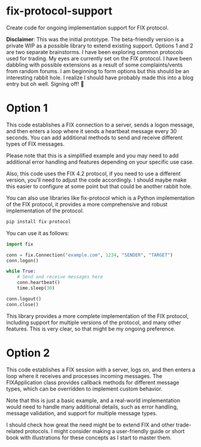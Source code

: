 # fix-protocol-support
Create code for ongoing implementation support for FIX protocol.

**Disclaimer**: This was the initial prototype. The beta-friendly version is a private WIP as a possible library to extend existing support. Options 1 and 2 are two separate brainstorms. I have been exploring common protocols used for trading. My eyes are currently set on the FIX protocol. I have been dabbling with possible extensions as a result of some complaints/vents from random forums. I am beginning to form options but this should be an interesting rabbit hole. I realize I should have probably made this into a blog entry but oh well. Signing off! 🫡

# Option 1

This code establishes a FIX connection to a server, sends a logon message, and then enters a loop where it sends a heartbeat message every 30 seconds. You can add additional methods to send and receive different types of FIX messages.

Please note that this is a simplified example and you may need to add additional error handling and features depending on your specific use case.

Also, this code uses the FIX 4.2 protocol, if you need to use a different version, you'll need to adjust the code accordingly. I should maybe make this easier to configure at some point but that could be another rabbit hole. 

You can also use libraries like fix-protocol which is a Python implementation of the FIX protocol, it provides a more comprehensive and robust implementation of the protocol.

```python
pip install fix-protocol
```

You can use it as follows:

```python
import fix

conn = fix.Connection("example.com", 1234, "SENDER", "TARGET")
conn.logon()

while True:
    # Send and receive messages here
    conn.heartbeat()
    time.sleep(30)

conn.logout()
conn.close()
```
This library provides a more complete implementation of the FIX protocol, including support for multiple versions of the protocol, and many other features. This is very clear, so that might be my ongoing preference. 

# Option 2

This code establishes a FIX session with a server, logs on, and then enters a loop where it receives and processes incoming messages. The FIXApplication class provides callback methods for different message types, which can be overridden to implement custom behavior.

Note that this is just a basic example, and a real-world implementation would need to handle many additional details, such as error handling, message validation, and support for multiple message types.

I should check how great the need might be to extend FIX and other trade-related protocols. I might consider making a user-friendly guide or short book with illustrations for these concepts as I start to master them. 

